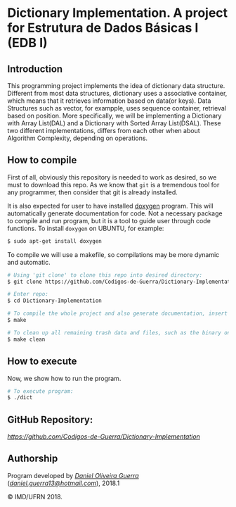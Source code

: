 # Dictionary Implementation. A project for Estrutura de Dados Básicas I (EDB I)

## Introduction

This programming project implements the idea of dictionary data structure. Different from most data structures, dictionary uses a associative container, which means that it retrieves information based on data(or keys). Data Structures such as vector, for exampple, uses sequence container, retrieval based on position.
More specifically, we will be implementing a Dictionary with Array List(DAL) and a Dictionary with Sorted Array List(DSAL). These two different implementations, differs from each other when about Algorithm Complexity, depending on operations.

## How to compile

First of all, obviously this repository is needed to work as desired, so we must to download this repo. As we know that ```git``` is a tremendous tool for any programmer, then consider that git is already installed.

It is also expected for user to have installed [doxygen](https://en.wikipedia.org/wiki/Doxygen ) program. This will automatically generate documentation for code. Not a necessary package to compile and run program, but it is a tool to guide user through code functions. To install `doxygen` on UBUNTU, for example:

```bash
$ sudo apt-get install doxygen
```
To compile we will use a makefile, so compilations may be more dynamic and automatic.
```bash
# Using 'git clone' to clone this repo into desired directory:
$ git clone https://github.com/Codigos-de-Guerra/Dictionary-Implementation.git

# Enter repo:
$ cd Dictionary-Implementation

# To compile the whole project and also generate documentation, insert 'make' inside root of path:
$ make

# To clean up all remaining trash data and files, such as the binary ones, insert 'make clean':
$ make clean
```

## How to execute

Now, we show how to run the program. 
```bash
# To execute program:
$ ./dict
```

## GitHub Repository:

*https://github.com/Codigos-de-Guerra/Dictionary-Implementation*

## Authorship

Program developed by [_Daniel Oliveira Guerra_](https://github.com/Codigos-de-Guerra) (*daniel.guerra13@hotmail.com*), 2018.1

&copy; IMD/UFRN 2018.
